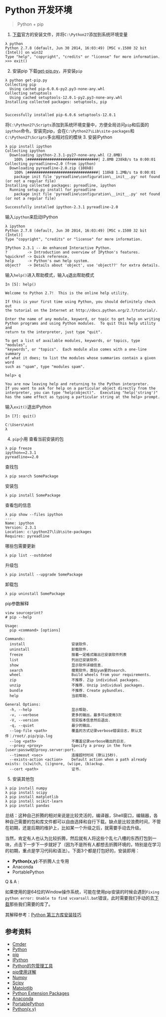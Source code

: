 # Python 开发环境


> Python + pip 

1. [下载](https://www.python.org/downloads/)官方的安装文件，并将`C:\Python27`添加到系统环境变量
```
λ python
Python 2.7.8 (default, Jun 30 2014, 16:03:49) [MSC v.1500 32 bit (Intel)] on win32
Type "help", "copyright", "credits" or "license" for more information.
>>> exit()
```
2. 安装pip
下载[get-pip.py](https://bootstrap.pypa.io/get-pip.py)，并安装`pip`
```
λ python get-pip.py
Collecting pip
  Using cached pip-6.0.6-py2.py3-none-any.whl
Collecting setuptools
  Using cached setuptools-12.0.1-py2.py3-none-any.whl
Installing collected packages: setuptools, pip


Successfully installed pip-6.0.6 setuptools-12.0.1
```
将`C:\Python27\Scripts`添加到系统环境变量中，方便全局访问`pip`和后面的`ipython`命令。安装完pip，会在`C:\Python27\Lib\site-packages`和`C:\Python27\Scripts`多出相对应的模块
3. 安装IPython
```
λ pip install ipython
Collecting ipython
  Downloading ipython-2.3.1-py27-none-any.whl (2.8MB)
    100% |################################| 2.8MB 238kB/s ta 0:00:01
Collecting pyreadline>=2.0 (from ipython)
  Downloading pyreadline-2.0.zip (108kB)
    100% |################################| 110kB 1.2MB/s ta 0:00:01
    package init file 'pyreadline\configuration\__init__.py' not found (or not a regular file)
Installing collected packages: pyreadline, ipython
  Running setup.py install for pyreadline
    package init file 'pyreadline\configuration\__init__.py' not found (or not a regular file)

Successfully installed ipython-2.3.1 pyreadline-2.0
```
输入`ipython`来启动IPython
```
λ ipython
Python 2.7.8 (default, Jun 30 2014, 16:03:49) [MSC v.1500 32 bit (Intel)]
Type "copyright", "credits" or "license" for more information.

IPython 2.3.1 -- An enhanced Interactive Python.
?         -> Introduction and overview of IPython's features.
%quickref -> Quick reference.
help      -> Python's own help system.
object?   -> Details about 'object', use 'object??' for extra details.
```
输入`help()`进入帮助模式，输入`q`退出帮助模式
```
In [5]: help()

Welcome to Python 2.7!  This is the online help utility.

If this is your first time using Python, you should definitely check out
the tutorial on the Internet at http://docs.python.org/2.7/tutorial/.

Enter the name of any module, keyword, or topic to get help on writing
Python programs and using Python modules.  To quit this help utility and
return to the interpreter, just type "quit".

To get a list of available modules, keywords, or topics, type "modules",
"keywords", or "topics".  Each module also comes with a one-line summary
of what it does; to list the modules whose summaries contain a given word
such as "spam", type "modules spam".

help> q

You are now leaving help and returning to the Python interpreter.
If you want to ask for help on a particular object directly from the
interpreter, you can type "help(object)".  Executing "help('string')"
has the same effect as typing a particular string at the help> prompt.
```
输入`exit()`退出IPython
```
In [7]: quit()

C:\Users\mint
λ
```
4. `pip`小用
查看当前安装的包
```
λ pip freeze
ipython==2.3.1
pyreadline==2.0
```
查找包
```
λ pip search SomePackage
```
安装包
```
λ pip install SomePackage
```
查看包的信息
```
λ pip show --files ipython
---
Name: ipython
Version: 2.3.1
Location: c:\python27\lib\site-packages
Requires: pyreadline
```
哪些包需要更新
```
λ pip list --outdated
```
升级包
```
λ pip install --upgrade SomePackage
```
卸载包
```
λ pip uninstall SomePackage
```
 pip参数解释
```
view sourceprint?
# pip --help
 
Usage:   
  pip <command> [options]
 
Commands:
  install                     安装软件.
  uninstall                   卸载软件.
  freeze                      按着一定格式输出已安装软件列表
  list                        列出已安装软件.
  show                        显示软件详细信息.
  search                      搜索软件，类似yum里的search.
  wheel                       Build wheels from your requirements.
  zip                         不推荐. Zip individual packages.
  unzip                       不推荐. Unzip individual packages.
  bundle                      不推荐. Create pybundles.
  help                        当前帮助.
 
General Options:
  -h, --help                  显示帮助.
  -v, --verbose               更多的输出，最多可以使用3次
  -V, --version               现实版本信息然后退出.
  -q, --quiet                 最少的输出.
  --log-file <path>           覆盖的方式记录verbose错误日志，默认文件：/root/.pip/pip.log
  --log <path>                不覆盖记录verbose输出的日志.
  --proxy <proxy>             Specify a proxy in the form [user:passwd@]proxy.server:port.
  --timeout <sec>             连接超时时间 (默认15秒).
  --exists-action <action>    Default action when a path already exists: (s)witch, (i)gnore, (w)ipe, (b)ackup.
  --cert <path>               证书.
```
5. 安装其他包
```
λ pip install numpy
λ pip install scipy
λ pip install matplotlib
λ pip install scikit-learn
λ pip install pandas
```

总结：这种自己折腾的相对来说是比较灵活的，编译器，Shell窗口，编辑器，各种自己需要的包和库文件都可以自由选择和自行下载。缺点是比较浪费时间，不管在初期，还是后期的维护上，比如某一个升级之后，就需要手动去升级。

当然，肯定有人也认为比较折腾，然后就有人将这些个乱七八槽的东西打包到一块，点击下一步下一步就好了（因为不是所有人都想去折腾环境的，特别是在学习的初期，重点是学习代码和语法）。下面3个都是打包好的，安装即用：

- **Python(x,y)**:不折腾人士专用
- Anaconda
- PortablePython

Q & A :

如果使用的是64位的Window操作系统，可能在使用pip安装的时候会遇到`Fixing python error: Unable to find vcvarsall.bat`错误，此时需要我们手动的去[下载](http://www.lfd.uci.edu/~gohlke/pythonlibs/)那些我们需要的库了。

其解释参考：[Python 第三方库安装技巧](http://www.jianshu.com/p/9acc85d0ff16)







## 参考资料
- [Cmder](http://bliker.github.io/cmder/)
- [Python](https://www.python.org/)
- [pip](https://pip.pypa.io/en/latest/)
- [IPython](http://ipython.org/index.html)
- [Python的包管理工具](http://jiayanjujyj.iteye.com/blog/1409819)
- [pip使用详解](http://www.ttlsa.com/python/how-to-install-and-use-pip-ttlsa/)
- [Numpy](http://www.numpy.org/)
- [Scipy](http://scipy.org/)
- [Matplotlib](http://matplotlib.org/)
- [Python Extension Packages](http://www.lfd.uci.edu/~gohlke/pythonlibs/)
- [Anaconda](http://www.continuum.io/)
- [PortablePython](http://portablepython.com/)
- [Python(x,y)](http://code.google.com/p/pythonxy/)







